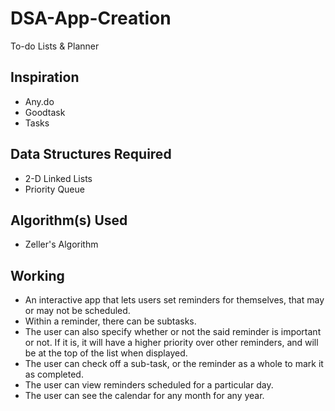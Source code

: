 # DSA-App-Creation

To-do Lists & Planner

## Inspiration

- Any.do
- Goodtask
- Tasks

## Data Structures Required

- 2-D Linked Lists
- Priority Queue

## Algorithm(s) Used

- Zeller's Algorithm

## Working

- An interactive app that lets users set reminders for themselves, that may or may not be scheduled.
- Within a reminder, there can be subtasks.
- The user can also specify whether or not the said reminder is important or not. If it is, it will have a higher priority over other reminders, and will be at the top of the list when displayed.
- The user can check off a sub-task, or the reminder as a whole to mark it as completed.
- The user can view reminders scheduled for a particular day.
- The user can see the calendar for any month for any year.
